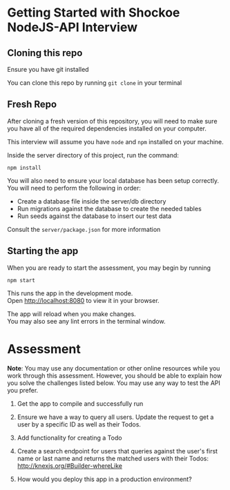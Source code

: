 # Getting Started with Shockoe NodeJS-API Interview

## Cloning this repo

Ensure you have git installed

You can clone this repo by running `git clone` in your terminal

## Fresh Repo

After cloning a fresh version of this repository, you will need to make sure you have all of the required dependencies installed on your computer.

This interview will assume you have `node` and `npm` installed on your machine.

Inside the server directory of this project, run the command:

```
npm install
```

You will also need to ensure your local database has been setup correctly. You will need to perform the following in order:

- Create a database file inside the server/db directory
- Run migrations against the database to create the needed tables
- Run seeds against the database to insert our test data

Consult the `server/package.json` for more information

## Starting the app

When you are ready to start the assessment, you may begin by running

```
npm start
```

This runs the app in the development mode.\
Open [http://localhost:8080](http://localhost:8080) to view it in your browser.

The app will reload when you make changes.\
You may also see any lint errors in the terminal window.

# Assessment

**Note**: You may use any documentation or other online resources while you work through this assessment. However, you should be able to explain how you solve the challenges listed below. You may use any way to test the API you prefer.

1. Get the app to compile and successfully run

2. Ensure we have a way to query all users. Update the request to get a user by a specific ID as well as their Todos.

3. Add functionality for creating a Todo

4. Create a search endpoint for users that queries against the user's first name or last name and returns the matched users with their Todos:
   http://knexjs.org/#Builder-whereLike

5. How would you deploy this app in a production environment?
